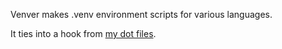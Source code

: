 Venver makes .venv environment scripts for various languages.

It ties into a hook from [my dot files](https://github.com/mythmon/.files/blob/master/configs/dot.zshrc.d/21_auto_venv).
